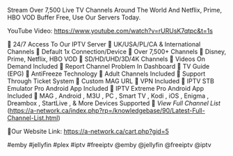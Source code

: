 Stream Over 7,500 Live TV Channels Around The World And Netflix, Prime, HBO VOD Buffer Free, Use Our Servers Today.

YouTube Video: https://www.youtube.com/watch?v=rURUsK7qtpc&t=1s

🔶 24/7 Access To Our IPTV Server
🔶 UK/USA/PL/CA & International Channels
🔶 Default 1x Connection/Device
🔶 Over 7,500+ Channels
🔶 Disney, Prime, Netflix, HBO VOD
🔶 SD/HD/UHD/3D/4K Channels
🔶 Videos On Demand Included
🔶 Report Channel Problem In Dashboard
🔶 TV Guide (EPG)
🔶 AntiFreeze Technology
🔶 Adult Channels Included
🔶 Support Through Ticket System
🔶 Custom MAG URL
🔶 VPN Included
🔶 IPTV STB Emulator Pro Android App Included
🔶 IPTV Extreme Pro Android App Included
🔶 MAG , Android , M3U , PC , Smart TV , Kodi , iOS , Enigma , Dreambox , StartLive , & More Devices Supported
🔶 *View Full Channel List* (https://a-network.ca/index.php?rp=/knowledgebase/90/Latest-Full-Channel-List.html)


🔶Our Website Link: https://a-network.ca/cart.php?gid=5





#emby #jellyfin #plex #iptv #freeiptv @emby @jellyfin @freeiptv @iptv
